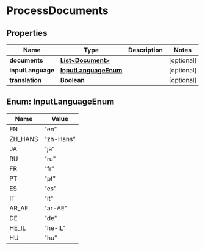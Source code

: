 

# ProcessDocuments


## Properties

| Name | Type | Description | Notes |
|------------ | ------------- | ------------- | -------------|
|**documents** | [**List&lt;Document&gt;**](Document.md) |  |  [optional] |
|**inputLanguage** | [**InputLanguageEnum**](#InputLanguageEnum) |  |  [optional] |
|**translation** | **Boolean** |  |  [optional] |



## Enum: InputLanguageEnum

| Name | Value |
|---- | -----|
| EN | &quot;en&quot; |
| ZH_HANS | &quot;zh-Hans&quot; |
| JA | &quot;ja&quot; |
| RU | &quot;ru&quot; |
| FR | &quot;fr&quot; |
| PT | &quot;pt&quot; |
| ES | &quot;es&quot; |
| IT | &quot;it&quot; |
| AR_AE | &quot;ar-AE&quot; |
| DE | &quot;de&quot; |
| HE_IL | &quot;he-IL&quot; |
| HU | &quot;hu&quot; |



